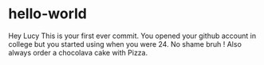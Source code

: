 # hello-world

Hey Lucy
This is your first ever commit. You opened your github account in college but you started using when you were 24. No shame bruh !
Also always order a chocolava cake with Pizza.
